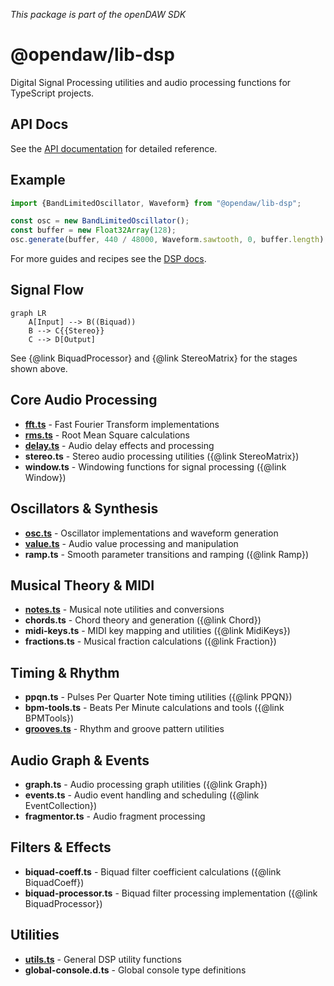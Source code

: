 _This package is part of the openDAW SDK_

# @opendaw/lib-dsp

Digital Signal Processing utilities and audio processing functions for TypeScript projects.

## API Docs

See the [API documentation](https://opendaw.org/docs/api/dsp/) for detailed reference.

## Example

```ts
import {BandLimitedOscillator, Waveform} from "@opendaw/lib-dsp";

const osc = new BandLimitedOscillator();
const buffer = new Float32Array(128);
osc.generate(buffer, 440 / 48000, Waveform.sawtooth, 0, buffer.length);
```

For more guides and recipes see the [DSP docs](../../docs/docs-dev/dsp/).

## Signal Flow

```mermaid
graph LR
    A[Input] --> B((Biquad))
    B --> C{{Stereo}}
    C --> D[Output]
```

See {@link BiquadProcessor} and {@link StereoMatrix} for the stages shown above.

## Core Audio Processing

* **[fft.ts](../../docs/docs-dev/dsp/fft.md)** - Fast Fourier Transform implementations
* **[rms.ts](../../docs/docs-dev/dsp/utilities.md#rms)** - Root Mean Square calculations
* **[delay.ts](../../docs/docs-dev/dsp/delay.md)** - Audio delay effects and processing
* **stereo.ts** - Stereo audio processing utilities ({@link StereoMatrix})
* **window.ts** - Windowing functions for signal processing ({@link Window})

## Oscillators & Synthesis

* **[osc.ts](../../docs/docs-dev/dsp/oscillators.md)** - Oscillator implementations and waveform generation
* **[value.ts](../../docs/docs-dev/dsp/utilities.md#value)** - Audio value processing and manipulation
* **ramp.ts** - Smooth parameter transitions and ramping ({@link Ramp})

## Musical Theory & MIDI

* **[notes.ts](../../docs/docs-dev/dsp/notes.md)** - Musical note utilities and conversions
* **chords.ts** - Chord theory and generation ({@link Chord})
* **midi-keys.ts** - MIDI key mapping and utilities ({@link MidiKeys})
* **fractions.ts** - Musical fraction calculations ({@link Fraction})

## Timing & Rhythm

* **ppqn.ts** - Pulses Per Quarter Note timing utilities ({@link PPQN})
* **bpm-tools.ts** - Beats Per Minute calculations and tools ({@link BPMTools})
* **[grooves.ts](../../docs/docs-dev/dsp/grooves.md)** - Rhythm and groove pattern utilities

## Audio Graph & Events

* **graph.ts** - Audio processing graph utilities ({@link Graph})
* **events.ts** - Audio event handling and scheduling ({@link EventCollection})
* **fragmentor.ts** - Audio fragment processing

## Filters & Effects

* **biquad-coeff.ts** - Biquad filter coefficient calculations ({@link BiquadCoeff})
* **biquad-processor.ts** - Biquad filter processing implementation ({@link BiquadProcessor})

## Utilities

* **[utils.ts](../../docs/docs-dev/dsp/utilities.md)** - General DSP utility functions
* **global-console.d.ts** - Global console type definitions
